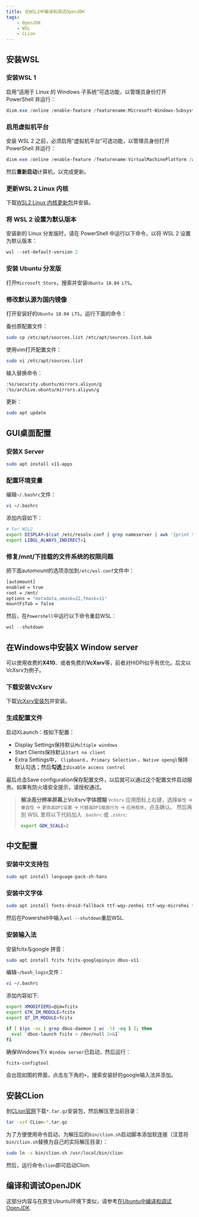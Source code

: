 ```yaml
---
title: 在WSL2中编译和调试OpenJDK
tags:
    - OpenJDK
    - WSL
    - CLion
---
```


## 安装WSL

### 安装WSL 1

启用“适用于 Linux 的 Windows 子系统”可选功能，以管理员身份打开 PowerShell 并运行：

```powershell
dism.exe /online /enable-feature /featurename:Microsoft-Windows-Subsystem-Linux /all /norestart
```

### 启用虚拟机平台

安装 WSL 2 之前，必须启用“虚拟机平台”可选功能，以管理员身份打开 PowerShell 并运行：

```powershell
dism.exe /online /enable-feature /featurename:VirtualMachinePlatform /all /norestart
```

然后**重新启动**计算机，以完成更新。

### 更新WSL 2 Linux 内核

下载[WSL2 Linux 内核更新包](https://wslstorestorage.blob.core.windows.net/wslblob/wsl_update_x64.msi)并安装。

### 将 WSL 2 设置为默认版本

安装新的 Linux 分发版时，请在 PowerShell 中运行以下命令，以将 WSL 2 设置为默认版本：

```powershell
wsl --set-default-version 2
```

### 安装 Ubuntu 分发版

打开`Microsoft Store`，搜索并安装`Ubuntu 18.04 LTS`。

### 修改默认源为国内镜像

打开安装好的`Ubuntu 18.04 LTS`，运行下面的命令：

备份原配置文件：

```bash
sudo cp /etc/apt/sources.list /etc/apt/sources.list.bak
```

使用vim打开配置文件：

```bash
sudo vi /etc/apt/sources.list
```

输入替换命令：

```bash
:%s/security.ubuntu/mirrors.aliyun/g
:%s/archive.ubuntu/mirrors.aliyun/g
```

更新：

```bash
sudo apt update
```

## GUI桌面配置

### 安装X Server

```bash
sudo apt install x11-apps
```

### 配置环境变量

编辑`~/.bashrc`文件：

```bash
vi ~/.bashrc
```

添加内容如下：

```bash
# For WSL2
export DISPLAY=$(cat /etc/resolv.conf | grep nameserver | awk '{print $2}'):0.0
export LIBGL_ALWAYS_INDIRECT=1
```

### 修复/mnt/下挂载的文件系统的权限问题

把下面automount的选项添加到`/etc/wsl.conf`文件中：

```bash
[automount]
enabled = true
root = /mnt/
options = "metadata,umask=22,fmask=11"
mountFsTab = false
```

然后，在`Powershell`中运行以下命令重启WSL：

```powershell
wsl --shutdown
```

## 在Windows中安装X Window server

可以使用收费的**X410**、或者免费的**VcXsrv**等，前者对HiDPI似乎有优化。后文以VcXsrv为例子。

### 下载安装VcXsrv

下载[VcXsrv安装包](https://sourceforge.net/projects/vcxsrv/)并安装。

### 生成配置文件

启动XLaunch：按如下配置：

- Display Settings保持默认`Multiple windows`
- Start Clients保持默认`Start no client`
- Extra Settings中， `Clipboard` 、`Primary Selection` 、`Native opengl`保持默认勾选；然后**勾选**上`Disable access control`

最后点击Save configuration保存配置文件，以后就可以通过这个配置文件启动服务。如果有防火墙安全提示，请授权通过。

> **解决高分辨率屏幕上VcXsrv字体模糊**
> `VcXsrv` 应用图标上右键，选择`属性` -> `兼容性` -> `更改高DPI设置` -> `代替高DPI缩放行为` -> `应用程序`，点击确认。
> 然后再到 WSL 里将以下代码加入 `.bashrc` 或 `.zshrc`:
> 
> ```bash
> export GDK_SCALE=2
> ```

## 中文配置

### 安装中文支持包

```bash
sudo apt install language-pack-zh-hans
```

### 安装中文字体

```bash
sudo apt install fonts-droid-fallback ttf-wqy-zenhei ttf-wqy-microhei fonts-arphic-ukai fonts-arphic-uming
```

然后在Powershell中输入`wsl --shutdown`重启WSL.

### 安装输入法

安装fcitx与google 拼音：

```bash
sudo apt install fcitx fcitx-googlepinyin dbus-x11
```

编辑`~/bash_login`文件：

```bash
vi ~/.bashrc
```

添加内容如下:

```bash
export XMODIFIERS=@im=fcitx
export GTK_IM_MODULE=fcitx
export QT_IM_MODULE=fcitx

if [ $(ps -ax | grep dbus-daemon | wc -l) -eq 1 ]; then
  eval `dbus-launch fcitx > /dev/null 2>&1`
fi
```

确保Windows下`X Window server`已启动，然后运行：

```bash
fcitx-configtool
```

会出现如图的界面，点击左下角的`+`，搜索安装好的google输入法并添加。

## 安装CLion

到[CLion官网](https://www.jetbrains.com/clion/download/#section=linux)下载`*.tar.gz`安装包，然后解压至当前目录：

```bash
tar -xzf CLion-*.tar.gz
```

为了方便使用命令启动，为解压后的`bin/clion.sh`启动脚本添加软连接（注意将`bin/clion.sh`替换为自己的实际解压目录）：

```bash
sudo ln -s bin/clion.sh /usr/local/bin/clion
```

然后，运行命令`clion`即可启动Clion.

## 编译和调试OpenJDK

这部分内容与在原生Ubuntu环境下类似，请参考[在Ubuntu中编译和调试OpenJDK](https://lin1997.github.io/2020/07/19/debug-openjdk-on-ubuntu.html).
